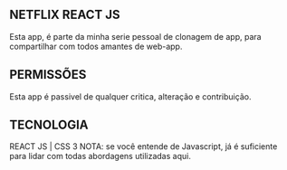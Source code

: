 ## NETFLIX REACT JS
Esta app, é parte da minha serie pessoal de clonagem de app, para compartilhar com todos amantes de web-app.

## PERMISSÕES
Esta app é passivel de qualquer critica, alteração e contribuição.

## TECNOLOGIA 
REACT JS | CSS 3
NOTA: se você entende de Javascript, já é suficiente para lidar com todas abordagens utilizadas aqui.

